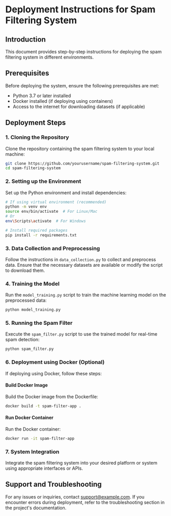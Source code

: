 # Deployment Instructions for Spam Filtering System

## Introduction
This document provides step-by-step instructions for deploying the spam filtering system in different environments.

## Prerequisites
Before deploying the system, ensure the following prerequisites are met:
- Python 3.7 or later installed
- Docker installed (if deploying using containers)
- Access to the internet for downloading datasets (if applicable)

## Deployment Steps

### 1. Cloning the Repository
Clone the repository containing the spam filtering system to your local machine:
```bash
git clone https://github.com/yourusername/spam-filtering-system.git
cd spam-filtering-system
```

### 2. Setting up the Environment
Set up the Python environment and install dependencies:
```bash
# If using virtual environment (recommended)
python -m venv env
source env/bin/activate  # For Linux/Mac
# Or
env\Scripts\activate  # For Windows

# Install required packages
pip install -r requirements.txt
```

### 3. Data Collection and Preprocessing
Follow the instructions in `data_collection.py` to collect and preprocess data. Ensure that the necessary datasets are available or modify the script to download them.

### 4. Training the Model
Run the `model_training.py` script to train the machine learning model on the preprocessed data:
```bash
python model_training.py
```

### 5. Running the Spam Filter
Execute the `spam_filter.py` script to use the trained model for real-time spam detection:
```bash
python spam_filter.py
```

### 6. Deployment using Docker (Optional)
If deploying using Docker, follow these steps:

#### Build Docker Image
Build the Docker image from the Dockerfile:
```bash
docker build -t spam-filter-app .
```

#### Run Docker Container
Run the Docker container:
```bash
docker run -it spam-filter-app
```

### 7. System Integration
Integrate the spam filtering system into your desired platform or system using appropriate interfaces or APIs.

## Support and Troubleshooting
For any issues or inquiries, contact [support@example.com](mailto:support@example.com). If you encounter errors during deployment, refer to the troubleshooting section in the project's documentation.

